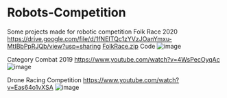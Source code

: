 # Robots-Competition
Some projects made for robotic competition
Folk Race 2020
https://drive.google.com/file/d/1fNEITQc1zYVzJOanYmxu-MtIBbPpRJQb/view?usp=sharing
[FolkRace.zip](https://github.com/kidier/Robots-Competition/files/7226251/FolkRace.zip)
Code
![image](https://user-images.githubusercontent.com/53048230/134689318-ab8c0c46-a73f-4cf9-8c85-411e9a8126b0.png)


Category Combat 2019
https://www.youtube.com/watch?v=4WsPecOyqAc
![image](https://user-images.githubusercontent.com/53048230/134687023-2ad37d06-83bb-4e6c-8b08-a276cdba2880.png)


Drone Racing Competition
https://www.youtube.com/watch?v=Eas64o1vXSA
![image](https://user-images.githubusercontent.com/53048230/134687877-7c0a88dd-a991-4972-ab3b-a7b6cdf423d1.png)


